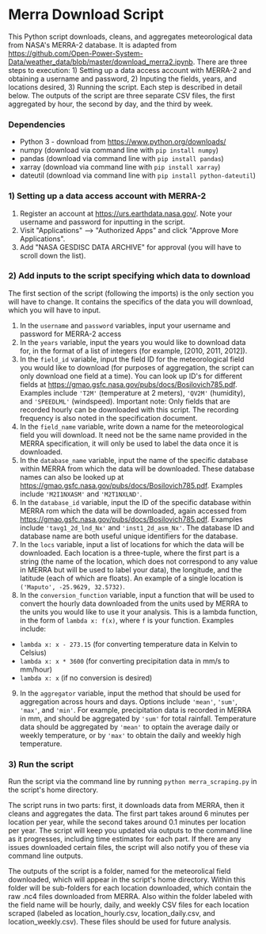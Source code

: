 # Merra Download Script
This Python script downloads, cleans, and aggregates meteorological data from NASA's MERRA-2 database. It is adapted from https://github.com/Open-Power-System-Data/weather_data/blob/master/download_merra2.ipynb. There are three steps to execution: 1) Setting up a data access account with MERRA-2 and obtaining a username and password, 2) Inputing the fields, years, and locations desired, 3) Running the script. Each step is described in detail below. The outputs of the script are three separate CSV files, the first aggregated by hour, the second by day, and the third by week.

### Dependencies
- Python 3 - download from https://www.python.org/downloads/
- numpy (download via command line with `pip install numpy`)
- pandas (download via command line with `pip install pandas`)
- xarray (download via command line with `pip install xarray`)
- dateutil (download via command line with `pip install python-dateutil`)

### 1) Setting up a data access account with MERRA-2
1. Register an account at https://urs.earthdata.nasa.gov/. Note your username and password for inputting in the script.
2. Visit "Applications" --> "Authorized Apps" and click "Approve More Applications". 
3. Add "NASA GESDISC DATA ARCHIVE" for approval (you will have to scroll down the list).

### 2) Add inputs to the script specifying which data to download
The first section of the script (following the imports) is the only section you will have to change. It contains the specifics of the data you will download, which you will have to input. 
1. In the `username` and `password` variables, input your username and password for MERRA-2 access
2. In the `years` variable, input the years you would like to download data for, in the format of a list of integers (for example, [2010, 2011, 2012]).
3. In the `field_id` variable, input the field ID for the meteorological field you would like to download (for purposes of aggregation, the script can only download one field at a time). You can look up ID's for different fields at https://gmao.gsfc.nasa.gov/pubs/docs/Bosilovich785.pdf. Examples include  `'T2M'` (temperature at 2 meters), `'QV2M'` (humidity), and `'SPEEDLML'` (windspeed). Important note: Only fields that are recorded hourly can be downloaded with this script. The recording frequency is also noted in the specification document.
4. In the `field_name` variable, write down a name for the meteorological field you will download. It need not be the same name provided in the MERRA specification, it will only be used to label the data once it is downloaded.
5. In the `database_name` variable, input the name of the specific database within MERRA from which the data will be downloaded. These database names can also be looked up at https://gmao.gsfc.nasa.gov/pubs/docs/Bosilovich785.pdf. Examples include `'M2I1NXASM'` and `'M2T1NXLND'`.
6. In the `database_id` variable, input the ID of the specific database within MERRA rom which the data will be downloaded, again accessed from https://gmao.gsfc.nasa.gov/pubs/docs/Bosilovich785.pdf. Examples include `'tavg1_2d_lnd_Nx'` and `'inst1_2d_asm_Nx'`. The database ID and database name are both useful unique identifiers for the database.
7. In the `locs` variable, input a list of locations for which the data will be downloaded. Each location is a three-tuple, where the first part is a string (the name of the location, which does not correspond to any value in MERRA but will be used to label your data), the longitude, and the latitude (each of which are floats). An example of a single location is `('Maputo', -25.9629, 32.5732)`. 
8. In the `conversion_function` variable, input a function that will be used to convert the hourly data downloaded from the units used by MERRA to the units you would like to use it your analysis. This is a lambda function, in the form of `lambda x: f(x)`, where `f` is your function. Examples include:
- `lambda x: x - 273.15` (for converting temperature data in Kelvin to Celsius)
- `lambda x: x * 3600` (for converting precipitation data in mm/s to mm/hour)
- `lambda x: x` (if no conversion is desired)
9. In the `aggregator` variable, input the method that should be used for aggregation across hours and days. Options include `'mean'`, `'sum'`, `'max'`, and `'min'`. For example, precipitation data is recorded in MERRA in mm, and should be aggregated by `'sum'` for total rainfall. Temperature data should be aggregated by `'mean'` to optain the average daily or weekly temperature, or by `'max'` to obtain the daily and weekly high temperature.

### 3) Run the script
Run the script via the command line by running `python merra_scraping.py` in the script's home directory. 

The script runs in two parts: first, it downloads data from MERRA, then it cleans and aggregates the data. The first part takes around 6 minutes per location per year, while the second takes around 0.1 minutes per location per year. The script will keep you updated via outputs to the command line as it progresses, including time estimates for each part. If there are any issues downloaded certain files, the script will also notify you of these via command line outputs.

The outputs of the script is a folder, named for the meteorolical field downloaded, which will appear in the script's home directory. Within this folder will be sub-folders for each location downloaded, which contain the raw .nc4 files downloaded from MERRA. Also within the folder labeled with the field name will be hourly, daily, and weekly CSV files for each location scraped (labeled as location_hourly.csv, location_daily.csv, and location_weekly.csv). These files should be used for future analysis.




